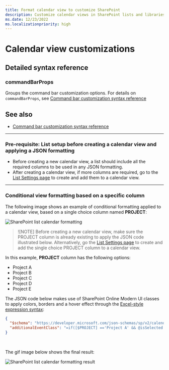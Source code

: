 ```yaml
---
title: Format calendar view to customize SharePoint
description: Customize calendar views in SharePoint lists and libraries
ms.date: 12/23/2022
ms.localizationpriority: high
---
```


# Calendar view customizations

## Detailed syntax reference

### commandBarProps

Groups the command bar customization options. For details on `commandBarProps`, see [Command bar customization syntax reference](./view-commandbar-formatting.md)

## See also
- [Command bar customization syntax reference](./view-commandbar-formatting.md)
---
### Pre-requisite: List setup before creating a calendar view and applying a JSON formatting

 - Before creating a new calendar view, a list should include all the required columns to be used in any JSON formatting.
 - After creating a calendar view, if more columns are required, go to the [List Settings page](https://support.microsoft.com/office/edit-list-settings-4d35793b-246e-42a3-990c-563a83795b7f) to create and add them to a calendar view.
---
### Conditional view formatting based on a specific column

The following image shows an example of conditional formatting applied to a calendar view, based on a single choice column named **PROJECT**:

![SharePoint list calendar formatting](../images/calendar-view-formatting.png)

> ![NOTE]
> Before creating a new calendar view, make sure the PROJECT column is already existing to apply the JSON code illustrated below. Alternatively, go the [List Settings page](https://support.microsoft.com/office/edit-list-settings-4d35793b-246e-42a3-990c-563a83795b7f) to create and add the single choice PROJECT column to a calendar view. 

In this example, **PROJECT** column has the following options:
- Project A
- Project B
- Project C
- Project D
- Project E

The JSON code below makes use of SharePoint Online Modern UI classes to apply colors, borders and a hover effect through the [Excel-style expression syntax](./formatting-syntax-reference.md#excel-style-expressions):

```JSON
{
  "$schema": "https://developer.microsoft.com/json-schemas/sp/v2/calendar-formatting.schema.json",
  "additionalEventClass": "=if([$PROJECT] =='Project A' && @isSelected == false, 'sp-css-backgroundColor-successBackground50 sp-css-color-BlackText sp-css-borderColor-GreenText ms-bgColor-sharedGreenCyan10--hover ms-fontColor-white--hover', if([$PROJECT] =='Project A' && @isSelected == true, 'ms-bgColor-green sp-css-color-WhiteText', if([$PROJECT] =='Project B' && @isSelected == false, 'sp-css-backgroundColor-BgPeach sp-css-color-BlackText sp-css-borderColor-RedText ms-bgColor-sharedRed10--hover ms-fontColor-white--hover', if([$PROJECT] =='Project B' && @isSelected == true, 'sp-css-backgroundColor-redDark sp-css-color-WhiteText', if([$PROJECT] =='Project C' && @isSelected == false, 'sp-css-backgroundColor-BgGold sp-css-color-BlackText sp-css-borderColor-BrownText ms-bgColor-yellow--hover ms-fontColor-white--hover', if([$PROJECT] =='Project C' && @isSelected == true, 'ms-bgColor-sharedOrange10 sp-css-color-BlackText', if([$PROJECT] =='Project D' && @isSelected == false, 'ms-bgColor-communicationTint20 sp-css-color-BlackText sp-css-borderColor-BlueText ms-bgColor-sharedCyanBlue10--hover ms-fontColor-white--hover', if([$PROJECT] =='Project D' && @isSelected == true, 'sp-css-backgroundColor-BlueText sp-css-color-WhiteText', if([$PROJECT] =='Project E' && @isSelected == false, 'sp-css-backgroundColor-BgLilac sp-css-color-BlackText sp-css-borderColor-DarkPurpleText ms-bgColor-sharedBlueMagenta20--hover ms-fontColor-white--hover', if([$PROJECT] =='Project E' && @isSelected == true, 'sp-css-backgroundColor-BgPurple sp-css-color-WhiteText', if(@isSelected == false, 'sp-css-backgroundColor-neutralBackground20 sp-css-color-BlackText ms-bgColor-neutralTertiaryAlt--hover ms-fontColor-black--hover', 'sp-css-backgroundColor-neutralTertiary sp-css-color-WhiteText')))))))))))"
}
```
<br>

The gif image below shows the final result:

![SharePoint list calendar formatting result](../images/calendar-view-formatting-result.gif)

